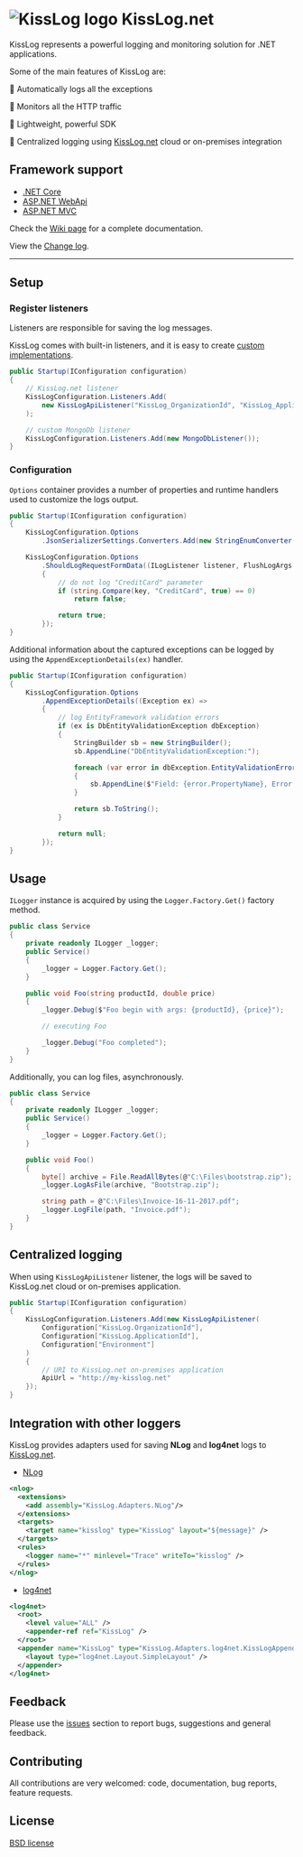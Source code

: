 # ![KissLog logo](https://kisslog.net/cdn/KissLog/logos/32.png) KissLog.net

KissLog represents a powerful logging and monitoring solution for .NET applications.

Some of the main features of KissLog are:

&#128313; Automatically logs all the exceptions

&#128313; Monitors all the HTTP traffic

&#128313; Lightweight, powerful SDK

&#128313; Centralized logging using [KissLog.net](https://kisslog.net) cloud or on-premises integration

## Framework support

- [.NET Core](Install-Net-Core)
- [ASP.NET WebApi](Install-AspNet-WebApi)
- [ASP.NET MVC](Install-AspNet-Mvc)

Check the [Wiki page](wiki) for a complete documentation.

View the [Change log](ChangeLog).

---

## Setup

### Register listeners

Listeners are responsible for saving the log messages.

KissLog comes with built-in listeners, and it is easy to create [custom implementations](Custom-output).

```csharp
public Startup(IConfiguration configuration)
{
    // KissLog.net listener
    KissLogConfiguration.Listeners.Add(
        new KissLogApiListener("KissLog_OrganizationId", "KissLog_ApplicationId", "Staging")
    );

    // custom MongoDb listener
    KissLogConfiguration.Listeners.Add(new MongoDbListener());
}
```

### Configuration

`Options` container provides a number of properties and runtime handlers used to customize the logs output.

```csharp
public Startup(IConfiguration configuration)
{
    KissLogConfiguration.Options
        .JsonSerializerSettings.Converters.Add(new StringEnumConverter());

    KissLogConfiguration.Options
        .ShouldLogRequestFormData((ILogListener listener, FlushLogArgs args, string key) =>
        {
            // do not log "CreditCard" parameter
            if (string.Compare(key, "CreditCard", true) == 0)
                return false;

            return true;
        });
}
```

Additional information about the captured exceptions can be logged by using the `AppendExceptionDetails(ex)` handler.

```csharp
public Startup(IConfiguration configuration)
{
    KissLogConfiguration.Options
        .AppendExceptionDetails((Exception ex) =>
        {
            // log EntityFramework validation errors
            if (ex is DbEntityValidationException dbException)
            {
                StringBuilder sb = new StringBuilder();
                sb.AppendLine("DbEntityValidationException:");

                foreach (var error in dbException.EntityValidationErrors.SelectMany(p => p.ValidationErrors))
                {
                    sb.AppendLine($"Field: {error.PropertyName}, Error: {error.ErrorMessage}");
                }

                return sb.ToString();
            }

            return null;
        });
}
```

## Usage

`ILogger` instance is acquired by using the `Logger.Factory.Get()` factory method.

```csharp
public class Service
{
    private readonly ILogger _logger;
    public Service()
    {
        _logger = Logger.Factory.Get();
    }

    public void Foo(string productId, double price)
    {
        _logger.Debug($"Foo begin with args: {productId}, {price}");

        // executing Foo

        _logger.Debug("Foo completed");
    }
}
```

Additionally, you can log files, asynchronously.

```csharp
public class Service
{
    private readonly ILogger _logger;
    public Service()
    {
        _logger = Logger.Factory.Get();
    }

    public void Foo()
    {
        byte[] archive = File.ReadAllBytes(@"C:\Files\bootstrap.zip");
        _logger.LogAsFile(archive, "Bootstrap.zip");

        string path = @"C:\Files\Invoice-16-11-2017.pdf";
        _logger.LogFile(path, "Invoice.pdf");
    }
}
```

## Centralized logging

When using `KissLogApiListener` listener, the logs will be saved to KissLog.net cloud or on-premises application.

```csharp
public Startup(IConfiguration configuration)
{
    KissLogConfiguration.Listeners.Add(new KissLogApiListener(
        Configuration["KissLog.OrganizationId"],
        Configuration["KissLog.ApplicationId"],
        Configuration["Environment"]
    )
    {
        // URI to KissLog.net on-premises application
        ApiUrl = "http://my-kisslog.net"
    });
}
```

## Integration with other loggers

KissLog provides adapters used for saving **NLog** and **log4net** logs to [KissLog.net](https://kisslog.net).

- [NLog](https://github.com/KissLog-net/KissLog.samples/tree/master/src/NLog-integration)

```xml
<nlog>
  <extensions>
    <add assembly="KissLog.Adapters.NLog"/>
  </extensions>
  <targets>
    <target name="kisslog" type="KissLog" layout="${message}" />
  </targets>
  <rules>
    <logger name="*" minlevel="Trace" writeTo="kisslog" />
  </rules>
</nlog>
```

- [log4net](https://github.com/KissLog-net/KissLog.samples/tree/master/src/log4net-integration)

```xml
﻿<log4net>
  <root>
    <level value="ALL" />
    <appender-ref ref="KissLog" />
  </root>
  <appender name="KissLog" type="KissLog.Adapters.log4net.KissLogAppender, KissLog.Adapters.log4net">
    <layout type="log4net.Layout.SimpleLayout" />
  </appender>
</log4net>
```

## Feedback

Please use the [issues](https://github.com/KissLog-net/KissLog.Sdk/issues) section to report bugs, suggestions and general feedback.

## Contributing

All contributions are very welcomed: code, documentation, bug reports, feature requests.

## License

[BSD license](/LICENSE.md)
